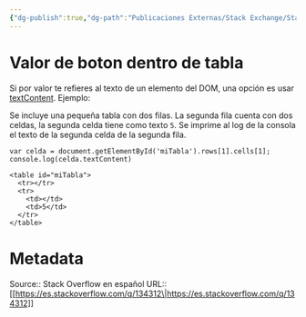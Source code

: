 ```yaml
---
{"dg-publish":true,"dg-path":"Publicaciones Externas/Stack Exchange/Stack Overflow en español/es.stackoverflow.com-134312.md","permalink":"/publicaciones-externas/stack-exchange/stack-overflow-en-espanol/es-stackoverflow-com-134312/","title":"Valor de boton dentro de tabla","hide":true,"noteIcon":"\"0\"","created":"2024-04-03T12:49:10.506-06:00","updated":"2024-04-05T16:43:52.756-06:00"}
---
```


# Valor de boton dentro de tabla

Si por valor te refieres al texto de un elemento del DOM, una opción es usar [textContent](https://developer.mozilla.org/es/docs/Web/API/Node/textContent). Ejemplo:

Se incluye una pequeña tabla con dos filas. La segunda fila cuenta con dos celdas, la segunda celda tiene como texto `5`. Se imprime al log de la consola el texto de la segunda celda de la segunda fila.

<!-- begin snippet: js hide: false console: true babel: false -->

<!-- language: lang-js -->

    var celda = document.getElementById('miTabla').rows[1].cells[1];
    console.log(celda.textContent)

<!-- language: lang-html -->

    <table id="miTabla">
      <tr></tr>
      <tr>
        <td></td>
        <td>5</td> 
      </tr>
    </table>

<!-- end snippet -->



# Metadata
Source:: Stack Overflow en español
URL:: [[https://es.stackoverflow.com/q/134312\|https://es.stackoverflow.com/q/134312]]

